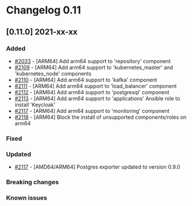 # Changelog 0.11

## [0.11.0] 2021-xx-xx

### Added

- [#2033](https://github.com/epiphany-platform/epiphany/issues/2033) - [ARM64] Add arm64 support to 'repository' component
- [#2109](https://github.com/epiphany-platform/epiphany/issues/2109) - [ARM64] Add arm64 support to 'kubernetes_master' and 'kubernetes_node' components
- [#2110](https://github.com/epiphany-platform/epiphany/issues/2111) - [ARM64] Add arm64 support to 'kafka' component
- [#2111](https://github.com/epiphany-platform/epiphany/issues/2111) - [ARM64] Add arm64 support to 'load_balancer' component
- [#2112](https://github.com/epiphany-platform/epiphany/issues/2112) - [ARM64] Add arm64 support to 'postgresql' component
- [#2113](https://github.com/epiphany-platform/epiphany/issues/2113) - [ARM64] Add arm64 support to 'applications' Ansible role to install 'Keycloak'
- [#2117](https://github.com/epiphany-platform/epiphany/issues/2117) - [ARM64] Add arm64 support to 'monitoring' component
- [#2118](https://github.com/epiphany-platform/epiphany/issues/2118) - [ARM64] Block the install of unsupported components/roles on arm64

### Fixed

### Updated

- [#2117](https://github.com/epiphany-platform/epiphany/issues/2117) - [AMD64/ARM64] Postgres exporter updated to version 0.9.0

### Breaking changes

### Known issues
